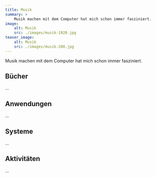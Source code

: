 ```yaml
---
title: Musik
summary: >
    Musik machen mit dem Computer hat mich schon immer fasziniert. 
image:
    alt: Musik
    src: ./images/musik-1920.jpg
teaser_image:
    alt: Musik
    src: ./images/musik-200.jpg
---
```

Musik machen mit dem Computer hat mich schon immer fasziniert. 

## Bücher

...

## Anwendungen

...

## Systeme

...

## Aktivitäten

...
